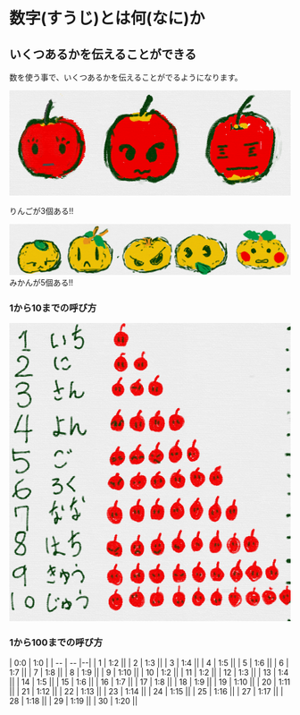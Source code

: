 # 数字(すうじ)とは何(なに)か

## いくつあるかを伝えることができる 

数を使う事で、いくつあるかを伝えることがでるようになります。



![](b001_ringo_3.png)

りんごが3個ある!!


![](b001_mikan_5.png)
みかんが5個ある!!

### 1から10までの呼び方

![](b001_ringo_1_10.png)

### 1から100までの呼び方

| 0:0 | 1:0 |
| -- | -- |--|
| 1 | 1:2 ||
| 2 | 1:3 ||
| 3 | 1:4 ||
| 4 | 1:5 ||
| 5 | 1:6 ||
| 6 | 1:7 ||
| 7 | 1:8 ||
| 8 | 1:9 ||
| 9 | 1:10 ||
| 10 | 1:2 ||
| 11 | 1:2 ||
| 12 | 1:3 ||
| 13 | 1:4 ||
| 14 | 1:5 ||
| 15 | 1:6 ||
| 16 | 1:7 ||
| 17 | 1:8 ||
| 18 | 1:9 ||
| 19 | 1:10 ||
| 20 | 1:11 ||
| 21 | 1:12 ||
| 22 | 1:13 ||
| 23 | 1:14 ||
| 24 | 1:15 ||
| 25 | 1:16 ||
| 27 | 1:17 ||
| 28 | 1:18 ||
| 29 | 1:19 ||
| 30 | 1:20 ||

